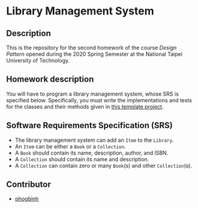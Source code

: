 # Library Management System
## Description
This is the repository for the second homework of the course *Design Pattern* opened during the 2020 Spring Semester at the National Taipei University of Technology.

## Homework description
You will have to program a library management system, whose SRS is specified below. Specifically, you must write the implementations and tests for the classes and their methods given in [this template project](https://drive.google.com/file/d/11TbQqwt9eXcH6WIj_QWdj3t_QwOF-p_U/view?usp=sharing).

## Software Requirements Specification (SRS)
* The library management system can add an `Item` to the `Library`.
* An `Item` can be either a `Book` or a `Collection`.
* A `Book` should contain its name, description, author, and ISBN.
* A `Collection` should contain its name and description.
* A `Collection` can contain zero or many `Book`(s) and other `Collection`(s).

## Contributor
* [phogbinh](https://github.com/phogbinh)